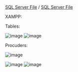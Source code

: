 [SQL Server File](SQL_Server/retsepti_raamat.sql) /
[SQL Server File](XAMPP/retsepti_raamat.sql)

XAMPP:

Tables:

![image](https://github.com/user-attachments/assets/ead0bc84-8c32-4121-99f5-2a093579ec0f)
![image](https://github.com/user-attachments/assets/338e5241-9893-471d-a5ab-464a5eafe8cc)

Procuders:

![image](https://github.com/user-attachments/assets/42a901d9-7ba6-4e60-91c1-382f4e728991)

![image](https://github.com/user-attachments/assets/66296244-ce5c-42fb-8195-505206497073)
![image](https://github.com/user-attachments/assets/9d222822-f03a-411f-bbf4-d4c51d31040f)

